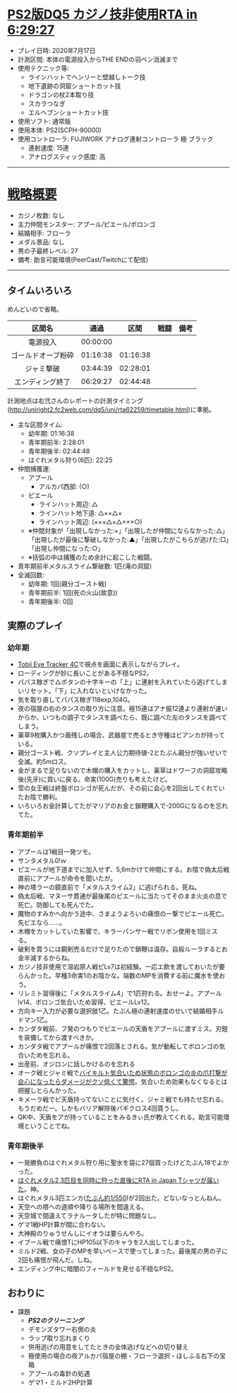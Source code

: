 # [PS2版DQ5 カジノ技非使用RTA in 6:29:27](https://www.twitch.tv/videos/682449671)

- プレイ日時: 2020年7月17日
- 計測区間: 本体の電源投入からTHE ENDの羽ペン消滅まで
- 使用テクニック等:
  - ラインハットでヘンリーと壁越しトーク技
  - 地下遺跡の洞窟ショートカット技
  - ドラゴンの杖2本取り技
  - スカラつなぎ
  - エルヘブンショートカット技
- 使用ソフト: 通常版
- 使用本体: PS2(SCPH-90000)
- 使用コントローラ: FUJIWORK アナログ連射コントローラ 極 ブラック
  - 連射速度: 15連
  - アナログスティック感度: 高
----

# [戦略概要](https://github.com/pingval/Speedrun/blob/master/DQ5/nico-10th-psswdq-relay-strategy.md)

- カジノ枚数: なし
- 主力仲間モンスター: アプール/ピエール/ボロンゴ
- 結婚相手: フローラ
- メダル景品: なし
- 男の子最終レベル: 27
- 備考: 助言可能環境(PeerCast/Twitchにて配信)

----

## タイムいろいろ

めんどいので省略。

|区間名|通過|区間|戦闘|備考|
|:---:|:---:|:---:|:---:|:---:|
|電源投入|00:00:00||||
|ゴールドオーブ粉砕|01:16:38|01:16:38|||
|ジャミ撃破|03:44:39|02:28:01|||
|エンディング終了|06:29:27|02:44:48|||

計測地点は右弐さんのレポートの計測タイミング(http://uniright2.fc2web.com/dq5/uni/rta62259/timetable.html)に準拠。

- 主な区間タイム:
  - 幼年期: 01:16:38
  - 青年期前半: 2:28:01
  - 青年期後半: 02:44:48
  - はぐれメタル狩り(6匹): 22:25
- 仲間捕獲運:
  - アプール
    - アルカパ西部: (○)
  - ピエール
    - ラインハット周辺: △
    - ラインハット地下道: △××△×
    - ラインハット周辺: (×××△×△×××○)
  - ※仲間対象が「出現しなかった:×」「出現したが仲間にならなかった:△」「出現したが最後に撃破しなかった:▲」「出現したがこちらが逃げた:□」「出現し仲間になった:○」
  - ※括弧の中は捕獲のため余計に起こした戦闘。
- 青年期前半メタルスライム撃破数: 1匹(滝の洞窟)
- 全滅回数:
  - 幼年期: 1回(親分ゴースト戦)
  - 青年期前半: 1回(死の火山(故意))
  - 青年期後半: 0回	

## 実際のプレイ

### 幼年期

- [Tobii Eye Tracker 4C](https://www.tobiipro.com/ja/landing-pages/tobii_Eye_Tracker_4C/)で視点を画面に表示しながらプレイ。
- ローディングが妙に長いことがある不穏なPS2。
- パパス稼ぎで△ボタンの十字キーの「上」に連射を入れていたら逃げてしまいリセット。「下」に入れないといけなかった。
- 気を取り直してパパス稼ぎ118exp,104G。
- 夜の宿屋の右のタンスの取り方に注意。極15連はアナ振12連より連射が速いからか、いつもの調子でタンスを調べたら、既に調べた左のタンスを調べてしまう。
- 薬草9枚購入かつ盾残しの場合、武器屋で売るとき守種はビアンカが持っている。
- 親分ゴースト戦、クソプレイと主人公力期待値-2とたぶん親分が強いせいで全滅。約5mロス。
- 金がまるで足りないので木帽の購入をカットし、薬草はドワーフの洞窟攻略後(先牙)に買いに戻る。命実(100G)売りも考えたけど。
- 雪の女王戦は終盤ボロンゴが死んだが、その前に会心を2回出してくれていたお陰で勝利。
- いろいろお金計算してたがマリアのお金と鎖鞭購入で-200Gになるのを忘れてた。

### 青年期前半

- アプールは1戦目一発ツモ。
- サンタメタル0!ｗ
- ピエールが地下道までに加入せず、5,6mかけて仲間にする。お陰で偽太后戦直前にアプールが命令を聞いたが。
- 神の塔ラーの鏡直前で「メタルスライム2」に逃げられる。死ね。
- 偽太后戦、マヌーサ貫通が最後尾のピエールに当たってそのまま火炎の息で死亡。防御しても死んでた。
- 魔物のすみかへ向かう途中、さまようよろいの痛恨の一撃でピエール死亡。先ピエなら……。
- 木帽をカットしていた影響で、キラーパンサー戦でリボン使用を1回ミスる。
- 破剣を買うには鋼剣売るだけで足りたので鎖鞭は温存。自殺ルーラするとお金半減するからね。
- カジノ技非使用で溶岩原人戦ピLv7は初経験。一応エ飲を渡しておいたが要らんかった。早種3命実1のお陰かな。端数のMPを消費する前に魔水を使おう。
- リレミト習得後に「メタルスライム4」で1匹狩れる。おせーよ。アプールlv14、ボロンゴ気合いため習得、ピエールLv12。
- 方向キー入力が必要な選択肢1乙。たぶん極の連射速度のせいで結婚相手ルドマン1乙。
- カンダタ戦前、フ発のつもりでピエールの天盾をアプールに渡すミス。刃鎧を装備してから渡すべきか。
- カンダタ戦でアプールが痛恨で2回落とされる。気が動転してボロンゴの気合いためを忘れる。
- 出産前、オジロンに話しかけるのを忘れる
- オーク戦とジャミ戦で[バイキルト気合いため状態のボロンゴの炎の爪打撃が会心になったらダメージがクソ低くて驚愕](https://clips.twitch.tv/DignifiedVictoriousIguanaAMPEnergyCherry)。気合いため効果もなくなるとは把握しとらんかった。
- キメーラ戦でピ天盾持ってないことに気付く。ジャミ戦でも持たせ忘れる。もうだめだー。しかもバリア解除後バギクロス4回貰うし。
- QK中、天盾をアが持っていることをみるきぃ氏が教えてくれる。助言可能環境ということでね。

### 青年期後半

- 一発勝負のはぐれメタル狩り用に聖水を袋に27個買ったけどたぶん18でよかった。
- [はぐれメタル2,3匹目を同時に狩った直後にRTA in Japan Tシャツが届いた](https://clips.twitch.tv/ShakingTastyReindeerCorgiDerp)。神。
- はぐれメタル3匹エンカ([たぶん約1/550](https://twitter.com/pingval/status/1276517542496833540/photo/1))が2回出た。どないなっとんねん。
- 天空への塔への道順や降りる場所を間違える。
- 天空城で間違えてラナルータしたが特に問題なし。
- ゲマ1戦HP計算が間に合わない。
- 大神殿のりゅうせんしにイオラは要らんやろ。
- イブール戦で痛恨TにHP105以下のキャラを2人出してしまった。
- ミルド2戦、女の子のMPを早いペースで使ってしまった。最後尾の男の子に2回も痛恨が飛んだ。しね。
- エンディング中に暗闇のフィールドを見せる不穏なPS2。

## おわりに

- 課題
  - ***PS2のクリーニング***
  - デモンズタワー右側の炎
  - ラップ取り忘れまくり
  - 併用逃げの用意をしてたときの全体逃げなどへの切り替え
  - 極使用の場合の夜アルカパ宿屋の棚・フローラ選択・ほしふる右下の宝箱
  - アプールの毒針の処遇
  - ゲマ1・ミルド2HP計算
